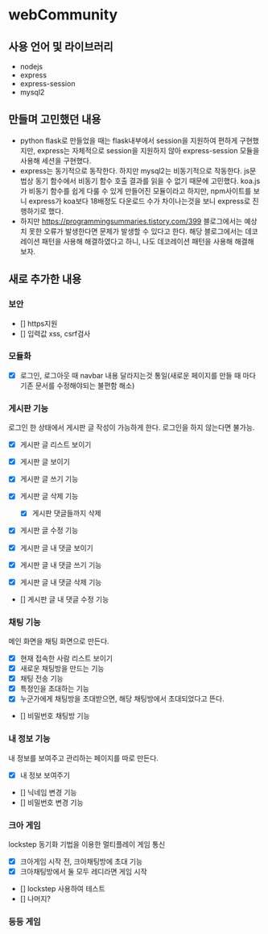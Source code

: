 # webCommunity

## 사용 언어 및 라이브러리
- nodejs
- express
- express-session
- mysql2

## 만들며 고민했던 내용
- python flask로 만들었을 때는 flask내부에서 session을 지원하여 편하게 구현했지만, express는 자체적으로 session을 지원하지 않아 express-session 모듈을 사용해 세션을 구현했다.
- express는 동기적으로 동작한다. 하지만 mysql2는 비동기적으로 작동한다. js문법상 동기 함수에서 비동기 함수 호출 결과를 읽을 수 없기 때문에 고민했다. koa.js가 비동기 함수를 쉽게 다룰 수 있게 만들어진 모듈이라고 하지만, npm사이트를 보니 express가 koa보다 18배정도 다운로드 수가 차이나는것을 보니 express로 진행하기로 했다. 
- 하지만 https://programmingsummaries.tistory.com/399 블로그에서는 예상치 못한 오류가 발생한다면 문제가 발생할 수 있다고 한다. 해당 블로그에서는 데코레이션 패턴을 사용해 해결하였다고 하니, 나도 데코레이션 패턴을 사용해 해결해 보자.

## 새로 추가한 내용

### 보안
- [] https지원
- [] 입력값 xss, csrf검사

### 모듈화
- [x] 로그인, 로그아웃 때 navbar 내용 달라지는것 통일(새로운 페이지를 만들 때 마다 기존 문서를 수정해야되는 불편함 해소)

### 게시판 기능
로그인 한 상태에서 게시판 글 작성이 가능하게 한다. 로그인을 하지 않는다면 불가능.
- [x] 게시판 글 리스트 보이기
- [x] 게시판 글 보이기

- [x] 게시판 글 쓰기 기능
- [x] 게시판 글 삭제 기능
    - [x] 게시판 댓글들까지 삭제
- [x] 게시판 글 수정 기능

- [x] 게시판 글 내 댓글 보이기

- [x] 게시판 글 내 댓글 쓰기 기능
- [x] 게시판 글 내 댓글 삭제 기능
- [] 게시판 글 내 댓글 수정 기능

### 채팅 기능
메인 화면을 채팅 화면으로 만든다.
- [x] 현재 접속한 사람 리스트 보이기
- [x] 새로운 채팅방을 만드는 기능
- [x] 채팅 전송 기능
- [x] 특정인을 초대하는 기능
- [x] 누군가에게 채팅방을 초대받으면, 해당 채팅방에서 초대되었다고 뜬다.
- [] 비밀번호 채팅방 기능

### 내 정보 기능
내 정보를 보여주고 관리하는 페이지를 따로 만든다.
- [x] 내 정보 보여주기
- [] 닉네임 변경 기능
- [] 비밀번호 변경 기능

### 크아 게임
lockstep 동기화 기법을 이용한 멀티플레이 게임 통신
- [x] 크아게임 시작 전, 크아채팅방에 초대 기능
- [x] 크아채팅방에서 둘 모두 레디라면 게임 시작
- [] lockstep 사용하여 테스트
- [] 나머지?

### 등등 게임